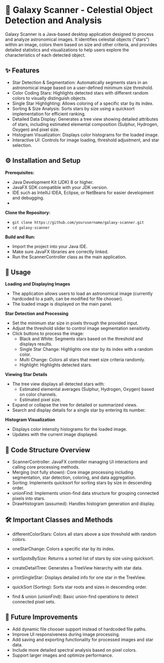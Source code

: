 # 🌌 Galaxy Scanner - Celestial Object Detection and Analysis
Galaxy Scanner is a Java-based desktop application designed to process and analyze astronomical images. It identifies celestial objects ("stars") within an image, 
colors them based on size and other criteria, and provides detailed statistics and visualizations to help users explore the characteristics of each detected object.

## ✨ Features
- Star Detection & Segmentation: Automatically segments stars in an astronomical image based on a user-defined minimum size threshold.
- Color Coding Stars: Highlights detected stars with different random colors to visually distinguish objects.
- Single Star Highlighting: Allows coloring of a specific star by its index.
- Sorting & Size Analysis: Sorts stars by size using a quicksort implementation for efficient ranking.
- Detailed Data Display: Generates a tree view showing detailed attributes of stars, including estimated elemental composition (Sulphur, Hydrogen, Oxygen) and pixel size.
- Histogram Visualization: Displays color histograms for the loaded image.
- Interactive UI: Controls for image loading, threshold adjustment, and star selection.

## ⚙️ Installation and Setup
**Prerequisites:**
- Java Development Kit (JDK) 8 or higher.
- JavaFX SDK compatible with your JDK version.
- IDE such as IntelliJ IDEA, Eclipse, or NetBeans for easier development and debugging.
- 

**Clone the Repository:**
- ```git clone https://github.com/yourusername/galaxy-scanner.git```
- ```cd galaxy-scanner```
  
**Build and Run:**
- Import the project into your Java IDE.
- Make sure JavaFX libraries are correctly linked.
- Run the ScannerController class as the main application.

## 🚀 Usage
**Loading and Displaying Images**
- The application allows users to load an astronomical image (currently hardcoded to a path, can be modified for file chooser).
- The loaded image is displayed on the main panel.

**Star Detection and Processing**
- Set the minimum star size in pixels through the provided input.
- Adjust the threshold slider to control image segmentation sensitivity.
- Click buttons to process the image:
  - Black and White: Segments stars based on the threshold and displays results.
  - Single Star Change: Highlights one star by its index with a random color.
  - Multi Change: Colors all stars that meet size criteria randomly.
  - Highlight: Highlights detected stars.

**Viewing Star Details**
- The tree view displays all detected stars with:
  - Estimated elemental averages (Sulphur, Hydrogen, Oxygen) based on color channels.
  - Estimated pixel size.
- Expand or collapse the tree for detailed or summarized views.
- Search and display details for a single star by entering its number.

**Histogram Visualization**
- Displays color intensity histograms for the loaded image.
- Updates with the current image displayed.

## 📂 Code Structure Overview
- ScannerController: JavaFX controller managing UI interactions and calling core processing methods.
- Merging (not fully shown): Core image processing including segmentation, star detection, coloring, and data aggregation.
- Sorting: Implements quicksort for sorting stars by size in descending order.
- unionFind: Implements union-find data structure for grouping connected pixels into stars.
- DrawHistogram (assumed): Handles histogram generation and display.

## 🛠️ Important Classes and Methods
- differentColorStars: Colors all stars above a size threshold with random colors.

- oneStarChange: Colors a specific star by its index.
- sortSpotsBySize: Returns a sorted list of stars by size using quicksort.
- createDetailTree: Generates a TreeView hierarchy with star data.
- printSingleStar: Displays detailed info for one star in the TreeView.
- quickSort (Sorting): Sorts star roots and sizes in descending order.
- find & union (unionFind): Basic union-find operations to detect connected pixel sets.

## 🔮 Future Improvements
- Add dynamic file chooser support instead of hardcoded file paths.
- Improve UI responsiveness during image processing.
- Add saving and exporting functionality for processed images and star data.
- Include more detailed spectral analysis based on pixel colors.
- Support larger images and optimize performance.
